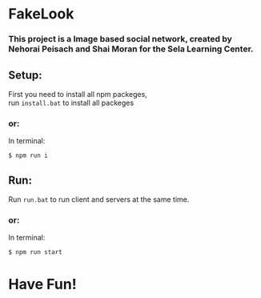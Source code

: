 # FakeLook
### This project is a Image based social network, created by Nehorai Peisach and Shai Moran for the Sela Learning Center.

## Setup:
First you need to install all npm packeges,   
  run `install.bat` to install all packeges 
### or:
In terminal:
```
$ npm run i
```
## Run:
Run `run.bat` to run client and servers at the same time.
### or:
In terminal:
```
$ npm run start
```


# Have Fun!
